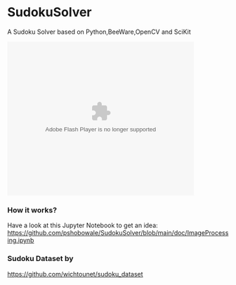 # SudokuSolver
A Sudoku Solver based on Python,BeeWare,OpenCV and SciKit

<object width="425" height="350">
  <param name="movie" value="https://www.youtube.com/watch?v=Ar4zWAGIbUU" />
  <param name="wmode" value="transparent" />
  <embed src="https://www.youtube.com/watch?v=Ar4zWAGIbUU"
         type="application/x-shockwave-flash"
         wmode="transparent" width="425" height="350" />
</object>

### How it works?

 Have a look at this Jupyter Notebook to get an idea: https://github.com/pshobowale/SudokuSolver/blob/main/doc/ImageProcessing.ipynb


### Sudoku Dataset by
https://github.com/wichtounet/sudoku_dataset

